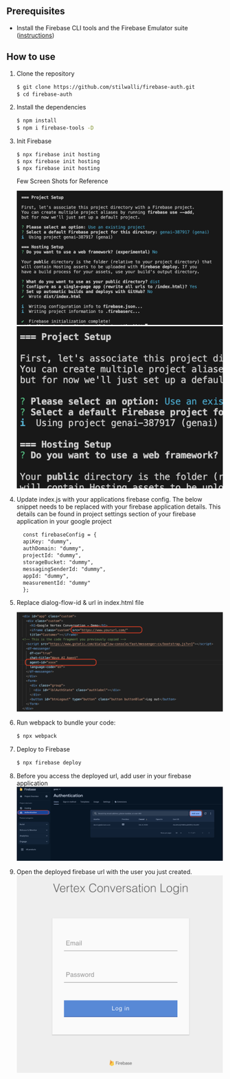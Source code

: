 ## Prerequisites

* Install the Firebase CLI tools and the Firebase Emulator suite ([instructions](https://firebase.google.com/docs/emulator-suite/install_and_configure))

## How to use

1. Clone the repository
    ```bash
    $ git clone https://github.com/stilwalli/firebase-auth.git
    $ cd firebase-auth
    ```

1. Install the dependencies
    ```bash
    $ npm install
    $ npm i firebase-tools -D
    ```

2. Init Firebase 
    ```
    $ npx firebase init hosting
    $ npx firebase init hosting
    $ npx firebase init hosting
    ```

    Few Screen Shots for Reference

    ![](images/firebasehosting-config1.png)
    ![](images/firebasehosting-config2.png)

3. Update index.js with your applications firebase config. The below snippet needs to be replaced with your firebase application details. This details can be found in project settings section of your firebase application in your google project

    ```
      const firebaseConfig = {
      apiKey: "dummy",
      authDomain: "dummy",
      projectId: "dummy",
      storageBucket: "dummy",
      messagingSenderId: "dummy",
      appId: "dummy",
      measurementId: "dummy"
      };
    ```

4. Replace dialog-flow-id & url in index.html file

     ![](images/df-config-update.png)

3.  Run webpack to bundle your code:

    ```bash
    $ npx webpack
    ```

4.  Deploy to Firebase

    ```bash
    $ npx firebase deploy
    ```

6. Before you access the deployed url, add user in your firebase application 
  ![](images/add-users.png)

7. Open the deployed firebase url with the user you just created.
  ![](images/login.png)
